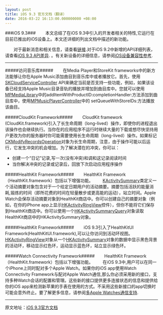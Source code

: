 ```yaml
---
layout: post
title: iOS 9.3 官方文档（翻译）
date: 2016-03-22 16:13:00.000000000 +08:00
---
```


###iOS 9.3###
　　本文总结了在iOS 9.3中引入的开发者相关的特性,它运行在目前已推出的iOS设备上。本文还详细的列出文档中描述的新功能。

　　对于最新消息和相关信息，请查看[链接](https://developer.apple.com/ios/download/).对于iOS 9.2中新增的API详细列表，请查看[iOS 9.3 API差异](https://developer.apple.com/library/ios/releasenotes/General/iOS93APIDiffs/index.html). 。有关新设备的详细信息，请参阅[iOS设备兼容性参考](https://developer.apple.com/library/ios/documentation/DeviceInformation/Reference/iOSDeviceCompatibility/Introduction/Introduction.html#//apple_ref/doc/uid/TP40013599).

------------

#####访问音乐库#####
　　在Media Player和StoreKit frameworks中的新方法能够让你在Apple Music添加曲目到音乐库中或者播放它。首先，使用[SKCloudServiceController](https://developer.apple.com/library/ios/documentation/StoreKit/Reference/SKCloudServiceController_Class/index.html#//apple_ref/occ/cl/SKCloudServiceController) API来确定当前是否支持一些功能，例如，如果该设备已经支持Apple Music目录音轨的播放并增加到曲目库中。您就可以使用[MPMediaLibrary](https://developer.apple.com/library/ios/documentation/MediaPlayer/Reference/MPMediaLibrary_ClassReference/index.html#//apple_ref/occ/cl/MPMediaLibrary)中的addItemWithProductID:completionHandler:方法添加到曲目库中，使用[MPMusicPlayerController](https://developer.apple.com/library/ios/documentation/MediaPlayer/Reference/MPMusicPlayerController_ClassReference/index.html#//apple_ref/occ/cl/MPMusicPlayerController)中的 setQueueWithStoreIDs:方法播放该曲目。

#####CloudKit Framework#####
　　CloudKit framework (CloudKit.framework)引入了长生命周期（long-lived）操作，即使你的进程退出该操作也会继续执行。当你在的应用程序不运行时继续大量的下载或想尽快坚持用户更改为你的服务器时你可能需要使用长生命周期（long-lived）操作。如果标记[CKModifyRecordsOperation](https://developer.apple.com/library/ios/documentation/CloudKit/Reference/CKModifyRecordsOperation_class/index.html#//apple_ref/occ/cl/CKModifyRecordsOperation)对象为长生命周期，注意，由于操作可能以后运行，它发生冲突的机会增加。为了解决潜在的冲突，你可以：

- 创建一个“日记”记录,写一次(没有冲突)和调和这记录阅读时间
- 当你解决冲突的记录或记录后，回放下次启动应用程序操作

#####HealthKit Framework#####
　　HealthKit Framework（HealthKit.framework）包括以下增强功能。
　　[KActivitySummary](https://developer.apple.com/library/ios/documentation/HealthKit/Reference/HKActivitySummary_Class/index.html#//apple_ref/occ/cl/HKActivitySummary)类定义一个活动摘要对象包含对于一个给定日期用户的活动摘要。摘要包括活跃的能量消耗,锻炼的时间（即所花费的时间在轻量散步或更高能的运动），站立时间。Apple Watch会保存活动摘要对象到HealthKit商店中。你可以创建自己的摘要对象（例如，在你的iPhone app上显示[HKActivityRingView](https://developer.apple.com/library/ios/documentation/HealthKitUI/Reference/HKActivityRingView_Class/index.html#//apple_ref/occ/cl/HKActivityRingView)控件），但你不能将它们保存到HealthKit商店中。你可以使用一个[HKActivitySummaryQuery](https://developer.apple.com/library/ios/documentation/HealthKit/Reference/HKActivitySummaryQuery_Class/index.html#//apple_ref/occ/cl/HKActivitySummaryQuery)对象读取HealthKit商店中的HKActivitySummary对象。

#####HealthKit Framework#####
　　iOS 9.3引入了HealthKitUI Framework(HealthKitUI.framework),可以让你访问到活动环视图。[HKActivityRingView](https://developer.apple.com/library/ios/documentation/HealthKitUI/Reference/HKActivityRingView_Class/index.html#//apple_ref/occ/cl/HKActivityRingView)对象从一个[HKActivitySummary](https://developer.apple.com/library/ios/documentation/HealthKit/Reference/HKActivitySummary_Class/index.html#//apple_ref/occ/cl/HKActivitySummary)对象的数据中显示黑色背景的活动环，移动显示红色环，运动显示蓝色环，站立显示绿色环。

#####Watch Connectivity Framework#####
　　HealthKit Framework（HealthKit.framework）包括以下增强功能。
　　在iOS 9.3中,用户可以在同一个iPhone上同时配对多个Apple Watch。如果你的iOS app使用Watch Connectivity Framework与配对Apple Watch通信,那么你必须采用新的接口，支持多种Watch会话的配置和管理。这些新的接口提供更多连接状态的信息和提供给你的iOS app来检测新苹果的手表在使用的方式。不采用这些新接口的app切换时可能会意外终止。要了解更多信息，请参阅[多Apple Watches通信支持](https://developer.apple.com/library/ios/documentation/WatchConnectivity/Reference/WCSession_class/index.html#//apple_ref/doc/uid/TP40015237-CH1-SW56).

----------
原文地址：[iOS 9.3官方文档](https://developer.apple.com/library/ios/releasenotes/General/WhatsNewIniOS/Articles/iOS9_3.html#//apple_ref/doc/uid/TP40016661-SW1)
